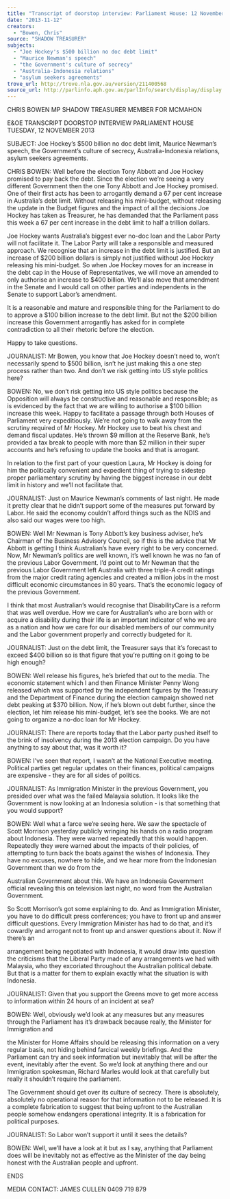 ```yaml
---
title: "Transcript of doorstop interview: Parliament House: 12 November 2013: Joe Hockey's $500 billion no doc debt limit; Maurice Newman's speech; the Government's culture of secrecy; Australia-Indonesia relations; asylum seekers agreements"
date: "2013-11-12"
creators:
  - "Bowen, Chris"
source: "SHADOW TREASURER"
subjects:
  - "Joe Hockey's $500 billion no doc debt limit"
  - "Maurice Newman's speech"
  - "the Government's culture of secrecy"
  - "Australia-Indonesia relations"
  - "asylum seekers agreements"
trove_url: http://trove.nla.gov.au/version/211400568
source_url: http://parlinfo.aph.gov.au/parlInfo/search/display/display.w3p;query=Id%3A%22media/pressrel/2840584%22
---
```


 

 CHRIS BOWEN MP  SHADOW TREASURER  MEMBER FOR MCMAHON 

 

 

 E&OE TRANSCRIPT   DOORSTOP INTERVIEW  PARLIAMENT HOUSE  TUESDAY, 12 NOVEMBER 2013   

 SUBJECT: Joe Hockey’s $500 billion no doc debt limit, Maurice  Newman’s speech, the Government’s culture of secrecy, Australia-Indonesia relations, asylum seekers agreements.    

 CHRIS BOWEN: Well before the election Tony Abbott and Joe Hockey promised  to pay back the debt. Since the election we’re seeing a very different  Government then the one Tony Abbott and Joe Hockey promised. One of their  first acts has been to arrogantly demand a 67 per cent increase in Australia’s  debt limit. Without releasing his mini-budget, without releasing the update in the  Budget figures and the impact of all the decisions Joe Hockey has taken as  Treasurer, he has demanded that the Parliament pass this week a 67 per cent  increase in the debt limit to half a trillion dollars.    

 Joe Hockey wants Australia’s biggest ever no-doc loan and the Labor Party will  not facilitate it. The Labor Party will take a responsible and measured approach.  We recognise that an increase in the debt limit is justified. But an increase of  $200 billion dollars is simply not justified without Joe Hockey releasing his mini-budget. So when Joe Hockey moves for an increase in the debt cap in the House  of Representatives, we will move an amended to only authorise an increase to  $400 billion. We’ll also move that amendment in the Senate and I would call on  other parties and independents in the Senate to support Labor’s amendment.    

 It is a reasonable and mature and responsible thing for the Parliament to do to  approve a $100 billion increase to the debt limit. But not the $200 billion increase  this Government arrogantly has asked for in complete contradiction to all their  rhetoric before the election.   

 Happy to take questions.    

 JOURNALIST: Mr Bowen, you know that Joe Hockey doesn’t need to, won’t  necessarily spend to $500 billion, isn’t he just making this a one step process  rather than two. And don’t we risk getting into US style politics here?    

 BOWEN: No, we don’t risk getting into US style politics because the Opposition  will always be constructive and reasonable and responsible; as is evidenced by  the fact that we are willing to authorise a $100 billion increase this week. Happy  to facilitate a passage through both Houses of Parliament very expeditiously.  We’re not going to walk away from the scrutiny required of Mr Hockey. Mr  Hockey use to beat his chest and demand fiscal updates. He’s thrown $9 million  at the Reserve Bank, he’s provided a tax break to people with more than $2  million in their super accounts and he’s refusing to update the books and that is  arrogant.    

 In relation to the first part of your question Laura, Mr Hockey is doing for him  the politically convenient and expedient thing of trying to sidestep proper  parliamentary scrutiny by having the biggest increase in our debt limit in history  and we’ll not facilitate that.    

 JOURNALIST: Just on Maurice Newman’s comments of last night. He made it  pretty clear that he didn’t support some of the measures put forward by Labor.  He said the economy couldn’t afford things such as the NDIS and also said our  wages were too high.    

 BOWEN: Well Mr Newman is Tony Abbott’s key business adviser, he’s Chairman  of the Business Advisory Council, so if this is the advice that Mr Abbott is getting  I think Australian’s have every right to be very concerned. Now, Mr Newman’s  politics are well known, it’s well known he was no fan of the previous Labor  Government. I’d point out to Mr Newman that the previous Labor Government  left Australia with three triple-A credit ratings from the major credit rating  agencies and created a million jobs in the most difficult economic circumstances  in 80 years. That’s the economic legacy of the previous Government.    

 I think that most Australian’s would recognise that DisabilityCare is a reform that  was well overdue. How we care for Australian’s who are born with or acquire a  disability during their life is an important indicator of who we are as a nation and  how we care for our disabled members of our community and the Labor  government properly and correctly budgeted for it.    

 JOURNALIST: Just on the debt limit, the Treasurer says that it’s forecast to  exceed $400 billion so is that figure that you’re putting on it going to be high  enough?   

 BOWEN: Well release his figures, he’s briefed that out to the media. The  economic statement which I and then Finance Minister Penny Wong released  which was supported by the independent figures by the Treasury and the  Department of Finance during the election campaign showed net debt peaking at  $370 billion. Now, if he’s blown out debt further, since the election, let him  release his mini-budget, let’s see the books. We are not going to organize a no-doc loan for Mr Hockey.    

 JOURNALIST: There are reports today that the Labor party pushed itself to the  brink of insolvency during the 2013 election campaign. Do you have anything to  say about that, was it worth it?   

 BOWEN: I’ve seen that report, I wasn’t at the National Executive meeting.  Political parties get regular updates on their finances, political campaigns are  expensive - they are for all sides of politics.   

 JOURNALIST: As Immigration Minister in the previous Government, you  presided over what was the failed Malaysia solution. It looks like the Government  is now looking at an Indonesia solution - is that something that you would  support?    

 BOWEN: Well what a farce we’re seeing here. We saw the spectacle of Scott  Morrison yesterday publicly wringing his hands on a radio program about  Indonesia. They were warned repeatedly that this would happen. Repeatedly  they were warned about the impacts of their policies, of attempting to turn back  the boats against the wishes of Indonesia. They have no excuses, nowhere to  hide, and we hear more from the Indonesian Government than we do from the 

 Australian Government about this. We have an Indonesia Government official  revealing this on television last night, no word from the Australian Government.    

 So Scott Morrison’s got some explaining to do. And as Immigration Minister, you  have to do difficult press conferences; you have to front up and answer difficult  questions. Every Immigration Minister has had to do that, and it’s cowardly and  arrogant not to front up and answer questions about it. Now if there’s an 

 arrangement being negotiated with Indonesia, it would draw into question the  criticisms that the Liberal Party made of any arrangements we had with Malaysia,  who they excoriated throughout the Australian political debate. But that is a  matter for them to explain exactly what the situation is with Indonesia.    

 JOURNALIST: Given that you support the Greens move to get more access to  information within 24 hours of an incident at sea?    

 BOWEN: Well, obviously we’d look at any measures but any measures through  the Parliament has it’s drawback because really, the Minister for Immigration and 

 the Minister for Home Affairs should be releasing this information on a very  regular basis, not hiding behind farcical weekly briefings. And the Parliament can  try and seek information but inevitably that will be after the event, inevitably  after the event. So we’d look at anything there and our Immigration spokesman,  Richard Marles would look at that carefully but really it shouldn’t require the  parliament.    

 The Government should get over its culture of secrecy. There is absolutely,  absolutely no operational reason for that information not to be released. It is a  complete fabrication to suggest that being upfront to the Australian people  somehow endangers operational integrity. It is a fabrication for political  purposes.    

 JOURNALIST: So Labor won’t support it until it sees the details?   

 BOWEN: Well, we’ll have a look at it but as I say, anything that Parliament does  will be inevitably not as effective as the Minister of the day being honest with the  Australian people and upfront.   

 ENDS   

 MEDIA CONTACT: JAMES CULLEN 0409 719 879   

